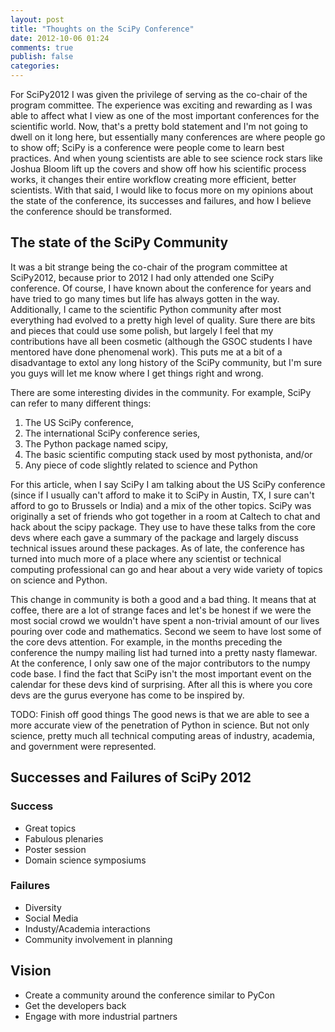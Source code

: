 ```yaml
---
layout: post
title: "Thoughts on the SciPy Conference"
date: 2012-10-06 01:24
comments: true
publish: false
categories: 
---
```


For SciPy2012 I was given the privilege of serving as the co-chair of the
program committee.  The experience was exciting and rewarding as I was able to
affect what I view as one of the most important conferences for the scientific
world. Now, that's a pretty bold statement and I'm not going to dwell on it
long here, but essentially many conferences are where people go to show off;
SciPy is a conference were people come to learn best practices.  And when young
scientists are able to see science rock stars like Joshua Bloom lift up the
covers and show off how his scientific process works, it changes their entire
workflow creating more efficient, better scientists. With that said, I would
like to focus more on my opinions about the state of the conference, its
successes and failures, and how I believe the conference should be transformed.

## The state of the SciPy Community

It was a bit strange being the co-chair of the program committee at SciPy2012,
because prior to 2012 I had only attended one SciPy conference.  Of course, I
have known about the conference for years and have tried to go many times but
life has always gotten in the way.  Additionally, I came to the scientific
Python community after most everything had evolved to a pretty high level of
quality.  Sure there are bits and pieces that could use some polish, but
largely I feel that my contributions have all been cosmetic (although the GSOC
students I have mentored have done phenomenal work). This puts me at a bit of a
disadvantage to extol any long history of the SciPy community, but I'm sure you
guys will let me know where I get things right and wrong.

There are some interesting divides in the community.  For example, SciPy can
refer to many different things:

1. The US SciPy conference,
2. The international SciPy conference series,
3. The Python package named scipy,
4. The basic scientific computing stack used by most pythonista, and/or
5. Any piece of code slightly related to science and Python

For this article, when I say SciPy I am talking about the US SciPy conference
(since if I usually can't afford to make it to SciPy in Austin, TX, I sure
can't afford to go to Brussels or India) and a mix of the other topics.  SciPy
was originally a set of friends who got together in a room at Caltech to chat
and hack about the scipy package.  They use to have these talks from the core
devs where each gave a summary of the package and largely discuss technical
issues around these packages.  As of late, the conference has turned into much
more of a place where any scientist or technical computing professional can go
and hear about a very wide variety of topics on science and Python.

This change in community is both a good and a bad thing.  It means that at
coffee, there are a lot of strange faces and let's be honest if we were the
most social crowd we wouldn't have spent a non-trivial amount of our lives
pouring over code and mathematics.  Second we seem to have lost some of the
core devs attention.  For example, in the months preceding the conference the
numpy mailing list had turned into a pretty nasty flamewar.  At the conference,
I only saw one of the major contributors to the numpy code base.  I find the
fact that SciPy isn't the most important event on the calendar for these devs
kind of surprising.  After all this is where you core devs are the gurus
everyone has come to be inspired by.

TODO: Finish off good things
The good news is that we are able to see a more accurate view of the
penetration of Python in science.  But not only science, pretty much all
technical computing areas of industry, academia, and government were
represented.  

## Successes and Failures of SciPy 2012

### Success
* Great topics
* Fabulous plenaries
* Poster session
* Domain science symposiums

### Failures
* Diversity
* Social Media
* Industy/Academia interactions
* Community involvement in planning

## Vision

* Create a community around the conference similar to PyCon
* Get the developers back
* Engage with more industrial partners
